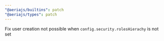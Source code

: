 ```yaml
---
"@aeriajs/builtins": patch
"@aeriajs/types": patch
---
```


Fix user creation not possible when `config.security.rolesHierachy` is not set

